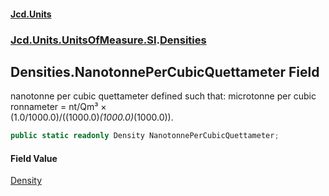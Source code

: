 #### [Jcd.Units](index.md 'index')
### [Jcd.Units.UnitsOfMeasure.SI](Jcd.Units.UnitsOfMeasure.SI.md 'Jcd.Units.UnitsOfMeasure.SI').[Densities](Densities.md 'Jcd.Units.UnitsOfMeasure.SI.Densities')

## Densities.NanotonnePerCubicQuettameter Field

nanotonne per cubic quettameter defined such that: microtonne per cubic ronnameter = nt/Qm³ ×  
(1.0/1000.0)/((1000.0)*(1000.0)*(1000.0)).

```csharp
public static readonly Density NanotonnePerCubicQuettameter;
```

#### Field Value
[Density](Density.md 'Jcd.Units.UnitTypes.Density')